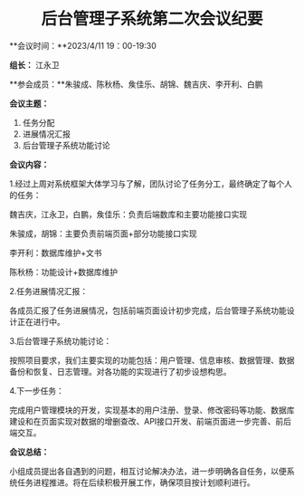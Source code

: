 ​    

<h1 align = "center">后台管理子系统第二次会议纪要</h1>

**会议时间：**2023/4/11   19：00-19:30

**组长：**  江永卫

**参会成员：**朱骏成、陈秋杨、矦佳乐、胡锦、魏吉庆、李开利、白鹏

**会议主题：**

1. 任务分配
2. 进展情况汇报
3. 后台管理子系统功能讨论

**会议内容：**

 1.经过上周对系统框架大体学习与了解，团队讨论了任务分工，最终确定了每个人的任务：

 魏吉庆，江永卫，白鹏，矦佳乐：负责后端数库和主要功能接口实现

 朱骏成，胡锦：主要负责前端页面+部分功能接口实现

 李开利：数据库维护+文书

  陈秋杨：功能设计+数据库维护

 2.任务进展情况汇报：

各成员汇报了任务进展情况，包括前端页面设计初步完成，后台管理子系统功能设计正在进行中。

 3.后台管理子系统功能讨论：

按照项目要求，我们主要实现的功能包括：用户管理、信息审核、数据管理、数据备份和恢复、日志管理。对各功能的实现进行了初步设想构思。

 4.下一步任务：

完成用户管理模块的开发，实现基本的用户注册、登录、修改密码等功能、数据库建设和在页面实现对数据的增删查改、API接口开发、前端页面进一步完善、前后端交互。

**会议总结：**

小组成员提出各自遇到的问题，相互讨论解决办法，进一步明确各自任务，以便系统任务进程推进。将在后续积极开展工作，确保项目按计划顺利进行。